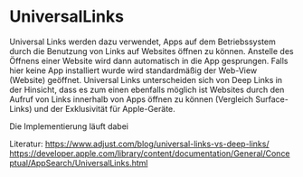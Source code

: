 # UniversalLinks

Universal Links werden dazu verwendet, Apps auf dem Betriebssystem durch die Benutzung von Links auf Websites öffnen zu können.
Anstelle des Öffnens einer Website wird dann automatisch in die App gesprungen. Falls hier keine App installiert wurde wird standardmäßig der Web-View (Website) geöffnet.
Universal Links unterscheiden sich von Deep Links in der Hinsicht, dass es zum einen ebenfalls möglich ist Websites durch den Aufruf von Links innerhalb von Apps öffnen zu können (Vergleich Surface-Links) und der Exklusivität für Apple-Geräte.

Die Implementierung läuft dabei

Literatur: 
https://www.adjust.com/blog/universal-links-vs-deep-links/
https://developer.apple.com/library/content/documentation/General/Conceptual/AppSearch/UniversalLinks.html
